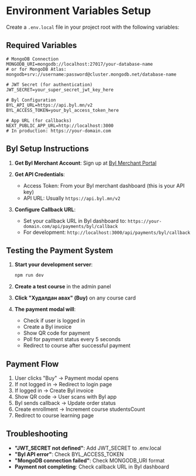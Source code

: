 # Environment Variables Setup

Create a `.env.local` file in your project root with the following variables:

## Required Variables

```env
# MongoDB Connection
MONGODB_URI=mongodb://localhost:27017/your-database-name
# or for MongoDB Atlas: mongodb+srv://username:password@cluster.mongodb.net/database-name

# JWT Secret (for authentication)
JWT_SECRET=your_super_secret_jwt_key_here

# Byl Configuration
BYL_API_URL=https://api.byl.mn/v2
BYL_ACCESS_TOKEN=your_byl_access_token_here

# App URL (for callbacks)
NEXT_PUBLIC_APP_URL=http://localhost:3000
# In production: https://your-domain.com
```

## Byl Setup Instructions

1. **Get Byl Merchant Account**: Sign up at [Byl Merchant Portal](https://merchant.byl.mn)

2. **Get API Credentials**:
   - Access Token: From your Byl merchant dashboard (this is your API key)
   - API URL: Usually `https://api.byl.mn/v2`

3. **Configure Callback URL**: 
   - Set your callback URL in Byl dashboard to: `https://your-domain.com/api/payments/byl/callback`
   - For development: `http://localhost:3000/api/payments/byl/callback`

## Testing the Payment System

1. **Start your development server**:
   ```bash
   npm run dev
   ```

2. **Create a test course** in the admin panel

3. **Click "Худалдан авах" (Buy)** on any course card

4. **The payment modal will**:
   - Check if user is logged in
   - Create a Byl invoice
   - Show QR code for payment
   - Poll for payment status every 5 seconds
   - Redirect to course after successful payment

## Payment Flow

1. User clicks "Buy" → Payment modal opens
2. If not logged in → Redirect to login page
3. If logged in → Create Byl invoice
4. Show QR code → User scans with Byl app
5. Byl sends callback → Update order status
6. Create enrollment → Increment course studentsCount
7. Redirect to course learning page

## Troubleshooting

- **"JWT_SECRET not defined"**: Add JWT_SECRET to .env.local
- **"Byl API error"**: Check BYL_ACCESS_TOKEN
- **"MongoDB connection failed"**: Check MONGODB_URI format
- **Payment not completing**: Check callback URL in Byl dashboard
